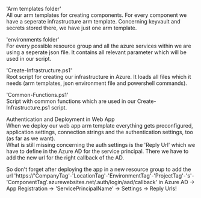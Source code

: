 'Arm templates folder'  
All our arm templates for creating components. 
For every component we have a seperate infrastructure arm template.
Concerning keyvault and secrets stored there, we have just one arm template. 

'environments folder'  
For every possible resource group and all the azure services within we are using a seperate json file. It contains all relevant parameter which will be used in our script. 

'Create-Infrastructure.ps1'  
Root script for creating our infrastructure in Azure. It loads all files which it needs (arm templates, json environment file and powershell commands).

'Common-Functions.ps1'  
Script with common functions which are used in our Create-Infrastructure.ps1 script.


Authentication and Deployment in Web App    
When we deploy our web app arm template everything gets preconfigured, application settings, connection strings and the authentication settings, too (as far as we want).  
What is still missing concerning the auth settings is the 'Reply Url' which we have to define in the Azure AD for the service principal. 
There we have to add the new url for the right callback of the AD.

So don't forget after deploying the app in a new resource group to add the url  'https://'CompanyTag'-'LocationTag'-'EnvironmentTag'-'ProjectTag'-'s'-'ComponentTag'.azurewebsites.net/.auth/login/aad/callback' in Azure AD -> App Registration -> 'ServicePrincipalName' -> Settings -> Reply Urls!